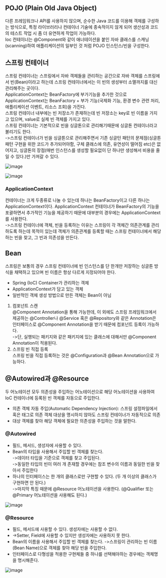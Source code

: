 ## POJO (Plain Old Java Object)         
다른 프레임워크나 API를 사용하지 않으며, 순수한 Java 코드를 이용해 객체를 구성하는 방식으로, 
특정 라이브러리나 컨테이너 기술에 종속적이지 않게 되어 생산성과 코드의 테스트 작업 시 좀 더 
유연하게 작업이 가능하다.              
Ioc 컨테이너는 @Component와 같이 애너테이션을 붙인 자바 클래스를 스캐닝(scanning)하여 
애플리케이션의 일부인 것 처럼 POJO 인스턴스/빈을 구성한다.

## 스프링 컨테이너         
스프링 컨테이너는 스프링에서 자바 객체들을 관리하는 공간으로 자바 객체를 스프링에서 빈(Bean)이라고 
하는데 스프링 컨테이너에서는 이 빈의 생성부터 소멸까지를 대신 관리해주는 곳이다.               
ApplicationContext는 BeanFactory에 부가기능을 추가한 것으로 ApplicationContext는 BeanFactory + 부가 기능(국제화 기능, 환경 변수 관련 처리, 애플리케이션 이벤트, 
리소스 조회)을 가진다.                               
스프링 컨테이너 내부에는 빈 저장소가 존재하는데 빈 저장소는 key로 빈 이름을 가지고 있으며, value로 실제 빈 객체를 가지고 있다.               
스프링 컨테이너는 기본적으로 빈을 싱글톤으로 관리해기때문에 싱글톤 컨테이너라고 불리기도 한다.                
->스프링 컨테이너가 빈을 싱글톤으로 관리해주면서 기존 싱글턴 패턴의 문제점(싱글톤 패턴 구현을 위한 
코드가 추가되어야함, 구체 클래스에 의존, 유연성이 떨어짐 etc)은 없어지고, 싱글톤의 장점(매번 
인스턴스를 생성할 필요없이 단 하나만 생성해서 비용을 줄일 수 있다.)만 가져갈 수 있다.


![image](https://user-images.githubusercontent.com/122864238/232407186-dc4a6301-2f80-42a2-82b5-9d1b2ec17b84.png)

![image](https://user-images.githubusercontent.com/122864238/232408128-9405621a-84b2-4ac5-aec4-7e86a2bd460f.png)

### ApplicationContext
컨테이너는 크게 두종류로 나눌 수 있는데 하나는 BeanFactory이고 다른 하나는 ApplicationContext이다. 
ApplicationContext 컨테이너가 BeanFactory의 기능을 포괄하면서 추가적인 기능을 제공하기 때문에 
대부분의 경우에는 ApplicationContext를 사용한다.                     
->스프링 컨테이너에 객체, 빈을 등록하는 이유는 스프링이 각 객체간 의존관계를 관리하도록 하는데 
목적이 있는데 객체가 의존관계를 등록할 때는 스프링 컨테이너에서 해당하는 빈을 찾고, 그 빈과 
의존성을 만든다.

## Bean             
스프링은 보통의 경우 스프링 컨테이너에 빈 인스턴스를 단 한개만 저장하는 싱글톤 방식을 채택하고 있으며 빈 이름은 항상 다르게 지정되어야 한다.
- Spring (IoC) Container가 관리하는 객체
- ApplicationContext가 담고 있는 객체
- 일반적인 객체 생성 방법으로 만든 객체는 Bean이 아님 
1. 컴포넌트 스캔            
@Component Annotation을 통해 가능한데, 이 외에도 스프링 프레임워크에서 제공하는 @Controller나 @Service 혹은 @Repository와 같은 Annotation은 인터페이스로 @Component Annotation을 받기 
때문에 컴포넌트 등록이 가능하다.            
->단, 실행되는 패키지와 같은 패키지에 있는 클래스에 대해서만 @Component Annotation이 적용된다.
2. 스프링 빈 직접 등록          
스프링 빈을 직접 등록하는 것은 @Configuration과 @Bean Annotation으로 가능하다.

## @Autowired과 @Resource              
두 어노테이션 모두 의존성을 주입하는 어노테이션으로 해당 어노테이션을 사용하여 IoC 컨테이너에 등록된 빈 객체를 자동으로 주입한다.
- 의존 객체 자동 주입(Automatic Dependency Injection): 스프링 설정파일에서 혹은 태그로 의존 객체 대상을 명시하지 않아도 스프링 컨테이너가 자동적으로 의존 
- 대상 객체를 찾아 해당 객체에 필요한 의존성을 주입하는 것을 말한다.

### @Autowired
- 필드, 메서드, 생성자에 사용할 수 있다.
- Bean의 타입을 사용해서 주입할 빈 객체를 찾는다.       
->데이터 타입을 기준으로 객체를 찾고 주입된다.               
->동일한 타입의 빈이 여러 개 존재할 경우에는 참조 변수의 이름과 동일한 빈을 찾아서 주입한다
- 하나의 인터페이스는 한 개의 클래스로만 구현할 수 있다. (두 개 이상의 클래스가 구현하면 안 된다.)           
->마지막 특징 때문에 @Resource 어노테이션을 사용한다. (@Qualifier 또는 @Primary 어노테이션을 사용해도 된다.)

![image](https://user-images.githubusercontent.com/122864238/232437022-40843713-904a-4601-8e48-b979c2d4d5fe.png)


### @Resource
- 필드, 메서드에 사용할 수 있다. 생성자에는 사용할 수 없다.            
- ->Setter, Field에 사용할 수 있지만 생성자에는 사용하지 못 한다.
- Bean의 이름을 사용해서 주입할 빈 객체를 찾는다.
->스프링이 관리하는 빈 이름(Bean Name)으로 객체를 찾아 해당 빈을 주입한다.
- 인터페이스로 다형성을 적용한 구현체들 중 하나를 선택해야하는 경우에는 객체명을 명시해준다.

![image](https://user-images.githubusercontent.com/122864238/232437538-6db6c9a7-0406-4581-b842-b2ffe878f392.png)







